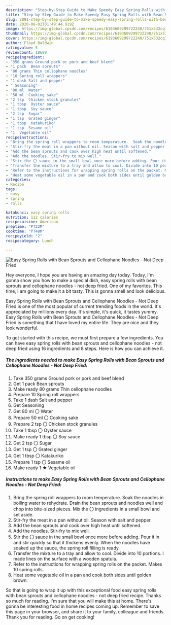 ```yaml
---
description: "Step-by-Step Guide to Make Speedy Easy Spring Rolls with Bean Sprouts and Cellophane Noodles - Not Deep Fried"
title: "Step-by-Step Guide to Make Speedy Easy Spring Rolls with Bean Sprouts and Cellophane Noodles - Not Deep Fried"
slug: 2891-step-by-step-guide-to-make-speedy-easy-spring-rolls-with-bean-sprouts-and-cellophane-noodles-not-deep-fried
date: 2020-08-02T01:49:44.919Z
image: https://img-global.cpcdn.com/recipes/6193609299722240/751x532cq70/easy-spring-rolls-with-bean-sprouts-and-cellophane-noodles-not-deep-fried-recipe-main-photo.jpg
thumbnail: https://img-global.cpcdn.com/recipes/6193609299722240/751x532cq70/easy-spring-rolls-with-bean-sprouts-and-cellophane-noodles-not-deep-fried-recipe-main-photo.jpg
cover: https://img-global.cpcdn.com/recipes/6193609299722240/751x532cq70/easy-spring-rolls-with-bean-sprouts-and-cellophane-noodles-not-deep-fried-recipe-main-photo.jpg
author: Floyd Baldwin
ratingvalue: 5
reviewcount: 18689
recipeingredient:
- "350 grams Ground pork or pork and beef blend"
- "1 pack  Bean sprouts"
- "80 grams Thin cellophane noodles"
- "10 Spring roll wrappers"
- "1 dash Salt and pepper"
- " Seasoning"
- "80 ml  Water"
- "50 ml  Cooking sake"
- "2 tsp  Chicken stock granules"
- "1 tbsp  Oyster sauce"
- "1 tbsp  Soy sauce"
- "2 tsp  Sugar"
- "1 tsp  Grated ginger"
- "1 tbsp  Katakuriko"
- "1 tsp  Sesame oil"
- "1  Vegetable oil"
recipeinstructions:
- "Bring the spring roll wrappers to room temperature.  Soak the noodles in boiling water to rehydrate. Drain the bean sprouts and noodles well and chop into bite-sized pieces. Mix the 〇 ingredients in a small bowl and set aside."
- "Stir-fry the meat in a pan without oil. Season with salt and pepper."
- "Add the bean sprouts and cook over high heat until softened."
- "Add the noodles. Stir-fry to mix well."
- "Stir the 〇 sauce in the small bowl once more before adding. Pour it in and stir quickly so that it thickens evenly. When the noodles have soaked up the sauce, the spring roll filling is ready."
- "Transfer the mixture to a tray and allow to cool. Divide into 10 portions. I made lines on the surface with a wooden spatula."
- "Refer to the instructions for wrapping spring rolls on the packet. Makes 10 spring rolls."
- "Heat some vegetable oil in a pan and cook both sides until golden brown."
categories:
- Recipe
tags:
- easy
- spring
- rolls

katakunci: easy spring rolls 
nutrition: 112 calories
recipecuisine: American
preptime: "PT22M"
cooktime: "PT48M"
recipeyield: "2"
recipecategory: Lunch

---
```



![Easy Spring Rolls with Bean Sprouts and Cellophane Noodles - Not Deep Fried](https://img-global.cpcdn.com/recipes/6193609299722240/751x532cq70/easy-spring-rolls-with-bean-sprouts-and-cellophane-noodles-not-deep-fried-recipe-main-photo.jpg)

Hey everyone, I hope you are having an amazing day today. Today, I'm gonna show you how to make a special dish, easy spring rolls with bean sprouts and cellophane noodles - not deep fried. One of my favorites. This time, I am going to make it a bit tasty. This is gonna smell and look delicious.



Easy Spring Rolls with Bean Sprouts and Cellophane Noodles - Not Deep Fried is one of the most popular of current trending foods in the world. It's appreciated by millions every day. It's simple, it's quick, it tastes yummy. Easy Spring Rolls with Bean Sprouts and Cellophane Noodles - Not Deep Fried is something that I have loved my entire life. They are nice and they look wonderful.


To get started with this recipe, we must first prepare a few ingredients. You can have easy spring rolls with bean sprouts and cellophane noodles - not deep fried using 16 ingredients and 8 steps. Here is how you can achieve it.

<!--inarticleads1-->

##### The ingredients needed to make Easy Spring Rolls with Bean Sprouts and Cellophane Noodles - Not Deep Fried:

1. Take 350 grams Ground pork or pork and beef blend
1. Get 1 pack  Bean sprouts
1. Make ready 80 grams Thin cellophane noodles
1. Prepare 10 Spring roll wrappers
1. Take 1 dash Salt and pepper
1. Get  Seasoning
1. Get 80 ml 〇 Water
1. Prepare 50 ml 〇 Cooking sake
1. Prepare 2 tsp 〇 Chicken stock granules
1. Take 1 tbsp 〇 Oyster sauce
1. Make ready 1 tbsp 〇 Soy sauce
1. Get 2 tsp 〇 Sugar
1. Get 1 tsp 〇 Grated ginger
1. Get 1 tbsp 〇 Katakuriko
1. Prepare 1 tsp 〇 Sesame oil
1. Make ready 1 ★ Vegetable oil




<!--inarticleads2-->

##### Instructions to make Easy Spring Rolls with Bean Sprouts and Cellophane Noodles - Not Deep Fried:

1. Bring the spring roll wrappers to room temperature.  Soak the noodles in boiling water to rehydrate. Drain the bean sprouts and noodles well and chop into bite-sized pieces. Mix the 〇 ingredients in a small bowl and set aside.
1. Stir-fry the meat in a pan without oil. Season with salt and pepper.
1. Add the bean sprouts and cook over high heat until softened.
1. Add the noodles. Stir-fry to mix well.
1. Stir the 〇 sauce in the small bowl once more before adding. Pour it in and stir quickly so that it thickens evenly. When the noodles have soaked up the sauce, the spring roll filling is ready.
1. Transfer the mixture to a tray and allow to cool. Divide into 10 portions. I made lines on the surface with a wooden spatula.
1. Refer to the instructions for wrapping spring rolls on the packet. Makes 10 spring rolls.
1. Heat some vegetable oil in a pan and cook both sides until golden brown.




So that is going to wrap it up with this exceptional food easy spring rolls with bean sprouts and cellophane noodles - not deep fried recipe. Thanks so much for reading. I'm sure that you will make this at home. There's gonna be interesting food in home recipes coming up. Remember to save this page in your browser, and share it to your family, colleague and friends. Thank you for reading. Go on get cooking!
